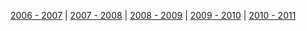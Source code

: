 [2006 - 2007](/history/2006)
|
[2007 - 2008](/history/2007)
|
[2008 - 2009](/history/2008)
|
[2009 - 2010](/history/2009)
|
[2010 - 2011](/history/2010)
